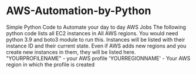 # AWS-Automation-by-Python
Simple Python Code to Automate your day to day AWS Jobs
The following python code lists all EC2 instances in All AWS regions.
You would need python 3.9 and boto3 module to run this.
Instances will be listed with their instance ID and their current state.
Even if AWS adds new regions and you create new instances in them, they will be listed here.
"YOURPROFILENAME" - your AWS profile
'YOURREGIONNAME' - Your AWS region in which the profile is created
